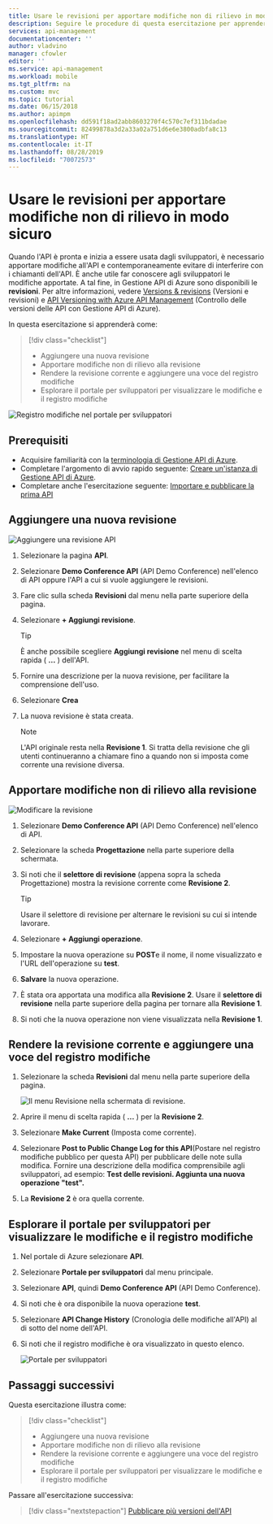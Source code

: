 ```yaml
---
title: Usare le revisioni per apportare modifiche non di rilievo in modo sicuro in Gestione API di Azure | Microsoft Docs
description: Seguire le procedure di questa esercitazione per apprendere come apportare modifiche non di rilievo usando le revisioni in Gestione API.
services: api-management
documentationcenter: ''
author: vladvino
manager: cfowler
editor: ''
ms.service: api-management
ms.workload: mobile
ms.tgt_pltfrm: na
ms.custom: mvc
ms.topic: tutorial
ms.date: 06/15/2018
ms.author: apimpm
ms.openlocfilehash: dd591f18ad2abb8603270f4c570c7ef311bdadae
ms.sourcegitcommit: 82499878a3d2a33a02a751d6e6e3800adbfa8c13
ms.translationtype: HT
ms.contentlocale: it-IT
ms.lasthandoff: 08/28/2019
ms.locfileid: "70072573"
---
```

# <a name="use-revisions-to-make-non-breaking-changes-safely"></a>Usare le revisioni per apportare modifiche non di rilievo in modo sicuro
Quando l'API è pronta e inizia a essere usata dagli sviluppatori, è necessario apportare modifiche all'API e contemporaneamente evitare di interferire con i chiamanti dell'API. È anche utile far conoscere agli sviluppatori le modifiche apportate. A tal fine, in Gestione API di Azure sono disponibili le **revisioni**. Per altre informazioni, vedere [Versions & revisions](https://blogs.msdn.microsoft.com/apimanagement/2017/09/14/versions-revisions/) (Versioni e revisioni) e [API Versioning with Azure API Management](https://blogs.msdn.microsoft.com/apimanagement/2017/09/13/api-versioning-with-azure-api-management/) (Controllo delle versioni delle API con Gestione API di Azure).

In questa esercitazione si apprenderà come:

> [!div class="checklist"]
> * Aggiungere una nuova revisione
> * Apportare modifiche non di rilievo alla revisione
> * Rendere la revisione corrente e aggiungere una voce del registro modifiche
> * Esplorare il portale per sviluppatori per visualizzare le modifiche e il registro modifiche

![Registro modifiche nel portale per sviluppatori](media/api-management-getstarted-revise-api/azure_portal.PNG)

## <a name="prerequisites"></a>Prerequisiti

+ Acquisire familiarità con la [terminologia di Gestione API di Azure](api-management-terminology.md).
+ Completare l'argomento di avvio rapido seguente: [Creare un'istanza di Gestione API di Azure](get-started-create-service-instance.md).
+ Completare anche l'esercitazione seguente: [Importare e pubblicare la prima API](import-and-publish.md)

## <a name="add-a-new-revision"></a>Aggiungere una nuova revisione

![Aggiungere una revisione API](media/api-management-getstarted-revise-api/07-AddRevisions-01-AddNewRevision.png)

1. Selezionare la pagina **API**.
2. Selezionare **Demo Conference API** (API Demo Conference) nell'elenco di API oppure l'API a cui si vuole aggiungere le revisioni.
3. Fare clic sulla scheda **Revisioni** dal menu nella parte superiore della pagina.
4. Selezionare **+ Aggiungi revisione**.

    > [!TIP]
    > È anche possibile scegliere **Aggiungi revisione** nel menu di scelta rapida ( **...** ) dell'API.

5. Fornire una descrizione per la nuova revisione, per facilitare la comprensione dell'uso.
6. Selezionare **Crea**
7. La nuova revisione è stata creata.

    > [!NOTE]
    > L'API originale resta nella **Revisione 1**. Si tratta della revisione che gli utenti continueranno a chiamare fino a quando non si imposta come corrente una revisione diversa.

## <a name="make-non-breaking-changes-to-your-revision"></a>Apportare modifiche non di rilievo alla revisione

![Modificare la revisione](media/api-management-getstarted-revise-api/07-AddRevisions-02-MakeChanges.png)

1. Selezionare **Demo Conference API** (API Demo Conference) nell'elenco di API.
2. Selezionare la scheda **Progettazione** nella parte superiore della schermata.
3. Si noti che il **selettore di revisione** (appena sopra la scheda Progettazione) mostra la revisione corrente come **Revisione 2**.

    > [!TIP]
    > Usare il selettore di revisione per alternare le revisioni su cui si intende lavorare.

4. Selezionare **+ Aggiungi operazione**.
5. Impostare la nuova operazione su **POST**e il nome, il nome visualizzato e l'URL dell'operazione su **test**.
6. **Salvare** la nuova operazione.
7. È stata ora apportata una modifica alla **Revisione 2**. Usare il **selettore di revisione** nella parte superiore della pagina per tornare alla **Revisione 1**.
8. Si noti che la nuova operazione non viene visualizzata nella **Revisione 1**. 

## <a name="make-your-revision-current-and-add-a-change-log-entry"></a>Rendere la revisione corrente e aggiungere una voce del registro modifiche

1. Selezionare la scheda **Revisioni** dal menu nella parte superiore della pagina.

    ![Il menu Revisione nella schermata di revisione.](media/api-management-getstarted-revise-api/RevisionsMenu.PNG)

2. Aprire il menu di scelta rapida ( **...** ) per la **Revisione 2**.
3. Selezionare **Make Current** (Imposta come corrente).
4. Selezionare **Post to Public Change Log for this API**(Postare nel registro modifiche pubblico per questa API) per pubblicare delle note sulla modifica. Fornire una descrizione della modifica comprensibile agli sviluppatori, ad esempio: **Test delle revisioni. Aggiunta una nuova operazione "test".**
5. La **Revisione 2** è ora quella corrente.

## <a name="browse-the-developer-portal-to-see-changes-and-change-log"></a>Esplorare il portale per sviluppatori per visualizzare le modifiche e il registro modifiche

1. Nel portale di Azure selezionare **API**.
2. Selezionare **Portale per sviluppatori** dal menu principale.
3. Selezionare **API**, quindi **Demo Conference API** (API Demo Conference).
4. Si noti che è ora disponibile la nuova operazione **test**.
5. Selezionare **API Change History** (Cronologia delle modifiche all'API) al di sotto del nome dell'API.
6. Si noti che il registro modifiche è ora visualizzato in questo elenco.

    ![Portale per sviluppatori](media/api-management-getstarted-revise-api/developer_portal.PNG)

## <a name="next-steps"></a>Passaggi successivi

Questa esercitazione illustra come:

> [!div class="checklist"]
> * Aggiungere una nuova revisione
> * Apportare modifiche non di rilievo alla revisione
> * Rendere la revisione corrente e aggiungere una voce del registro modifiche
> * Esplorare il portale per sviluppatori per visualizzare le modifiche e il registro modifiche

Passare all'esercitazione successiva:

> [!div class="nextstepaction"]
> [Pubblicare più versioni dell'API](api-management-get-started-publish-versions.md)
